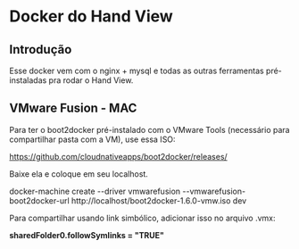 <h1>Docker do Hand View</h1>

<h2>Introdução</h2>

Esse docker vem com o nginx + mysql e todas as outras ferramentas pré-instaladas pra rodar o Hand View.

<h2>VMware Fusion - MAC</h2>

Para ter o boot2docker pré-instalado com o VMware Tools (necessário para compartilhar pasta com a VM), use essa ISO:

https://github.com/cloudnativeapps/boot2docker/releases/

Baixe ela e coloque em seu localhost.

docker-machine create --driver vmwarefusion --vmwarefusion-boot2docker-url http://localhost/boot2docker-1.6.0-vmw.iso dev

Para compartilhar usando link simbólico, adicionar isso no arquivo .vmx:

<b>sharedFolder0.followSymlinks = "TRUE"</b>
